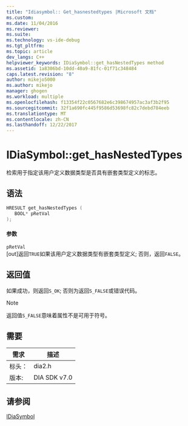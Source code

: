 ```yaml
---
title: "Idiasymbol:: Get_hasnestedtypes |Microsoft 文档"
ms.custom: 
ms.date: 11/04/2016
ms.reviewer: 
ms.suite: 
ms.technology: vs-ide-debug
ms.tgt_pltfrm: 
ms.topic: article
dev_langs: C++
helpviewer_keywords: IDiaSymbol::get_hasNestedTypes method
ms.assetid: 1a8306bd-10dd-40a9-81fc-01f71c348484
caps.latest.revision: "8"
author: mikejo5000
ms.author: mikejo
manager: ghogen
ms.workload: multiple
ms.openlocfilehash: f13354f22c0567682e6c398674957ac3af3b2f95
ms.sourcegitcommit: 32f1a690fc445f9586d53698fc82c7debd784eeb
ms.translationtype: MT
ms.contentlocale: zh-CN
ms.lasthandoff: 12/22/2017
---
```

# <a name="idiasymbolgethasnestedtypes"></a>IDiaSymbol::get_hasNestedTypes
检索用于指定该用户定义数据类型是否具有嵌套类型定义的标志。  
  
## <a name="syntax"></a>语法  
  
```C++  
HRESULT get_hasNestedTypes (   
   BOOL* pRetVal  
);  
```  
  
#### <a name="parameters"></a>参数  
 `pRetVal`  
 [out]返回`TRUE`如果该用户定义数据类型有嵌套类型定义; 否则，返回`FALSE`。  
  
## <a name="return-value"></a>返回值  
 如果成功，则返回`S_OK`; 否则为返回`S_FALSE`或错误代码。  
  
> [!NOTE]
>  返回值`S_FALSE`意味着属性不是可用于符号。  
  
## <a name="requirements"></a>需要  
  
|需求|描述|  
|-----------------|-----------------|  
|标头：|dia2.h|  
|版本:|DIA SDK v7.0|  
  
## <a name="see-also"></a>请参阅  
 [IDiaSymbol](../../debugger/debug-interface-access/idiasymbol.md)